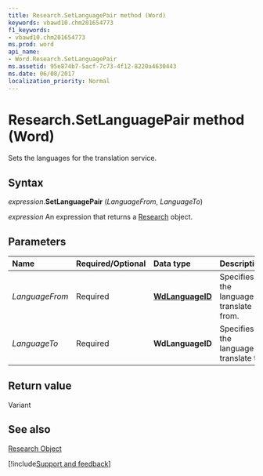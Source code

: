 ```yaml
---
title: Research.SetLanguagePair method (Word)
keywords: vbawd10.chm201654773
f1_keywords:
- vbawd10.chm201654773
ms.prod: word
api_name:
- Word.Research.SetLanguagePair
ms.assetid: 95e874b7-5acf-7c73-4f12-8220a4630443
ms.date: 06/08/2017
localization_priority: Normal
---
```



# Research.SetLanguagePair method (Word)

Sets the languages for the translation service.


## Syntax

_expression_.**SetLanguagePair** (_LanguageFrom_, _LanguageTo_)

 _expression_ An expression that returns a [Research](./Word.Research.md) object.


## Parameters

|Name|Required/Optional|Data type|Description|
|:-----|:-----|:-----|:-----|
| _LanguageFrom_|Required| **[WdLanguageID](Word.WdLanguageID.md)**|Specifies the language to translate from.|
| _LanguageTo_|Required| **WdLanguageID**|Specifies the language to translate to.|

## Return value

Variant


## See also


[Research Object](Word.Research.md)

[!include[Support and feedback](~/includes/feedback-boilerplate.md)]
